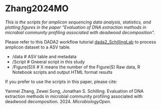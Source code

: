 # Zhang2024MO

*This is the scripts for amplicon sequencing data analysis, statistics, and plotting figures in the paper "Evaluation of DNA extraction methods in microbial community profiling associated with deadwood decomposition".*

Please refer to this DADA2 workflow tutorial [dada2_SchillingLab](https://github.com/Yanmei-Zhang/DADA2_SchillingLab) to process amplicon dataset to a ASV table.

- /data # ASV table and metadata
- /Script # Gneeral script in this study
- /Figure(S)X # X means the number of the Figure(S) Raw data, R Notebook scripts and output HTML format results

If you prefer to use the scripts in this paper, please cite:

Yanmei Zhang, Zewei Song, Jonathan S. Schilling. Evaluation of DNA extraction methods in microbial community profiling associated with deadwood decomposition. 2024. *MicrobiologyOpen*.
